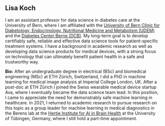 Lisa Koch
---------

I am an assistant professor for data science in diabetes care at the University of Bern, where I am affiliated with the [University of Bern Clinic for Diabetology, Endocrinology, Nutritional Medicine and Metabolism (UDEM)](https://udem.insel.ch/en/teaching-and-research/principals-investigators/translate-to-englisch-prof-dr-lisa-koch) and the [Diabetes Center Berne (DCB)](www.dcberne.ch). My long-term goal is to develop certifiably safe, reliable and effective data science tools for patient-specific treatment systems. I have a background in academic research as well as developing data science products for medical devices, with a strong focus on technology that can ultimately benefit patient health in a safe and trustworthy way.


**Bio:** After an undergraduate degree in electrical (BSc) and biomedical engineering (MSc) at ETH Zürich, Switzerland, I did a PhD in machine learning for medical image analysis at Imperial College London, UK. After a post-doc at ETH Zürich I joined the Swiss wearable medical device startup Ava, where I eventually became the data science team lead. In this position, I came to appreciate the need for demonstrably safe machine learning in healthcare. In 2021, I returned to academic research to pursue research on this topic as a group leader for machine learning in medical diagnostics in the Berens lab at the [Hertie Institute for AI in Brain Health](www.hertie.ai) at the University of Tübingen, Germany, where I still hold a part-time appointment.


